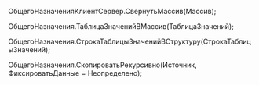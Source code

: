 ОбщегоНазначенияКлиентСервер.СвернутьМассив(Массив);

ОбщегоНазначения.ТаблицаЗначенийВМассив(ТаблицаЗначений);

ОбщегоНазначения.СтрокаТаблицыЗначенийВСтруктуру(СтрокаТаблицыЗначений);

ОбщегоНазначения.СкопироватьРекурсивно(Источник, ФиксироватьДанные = Неопределено);